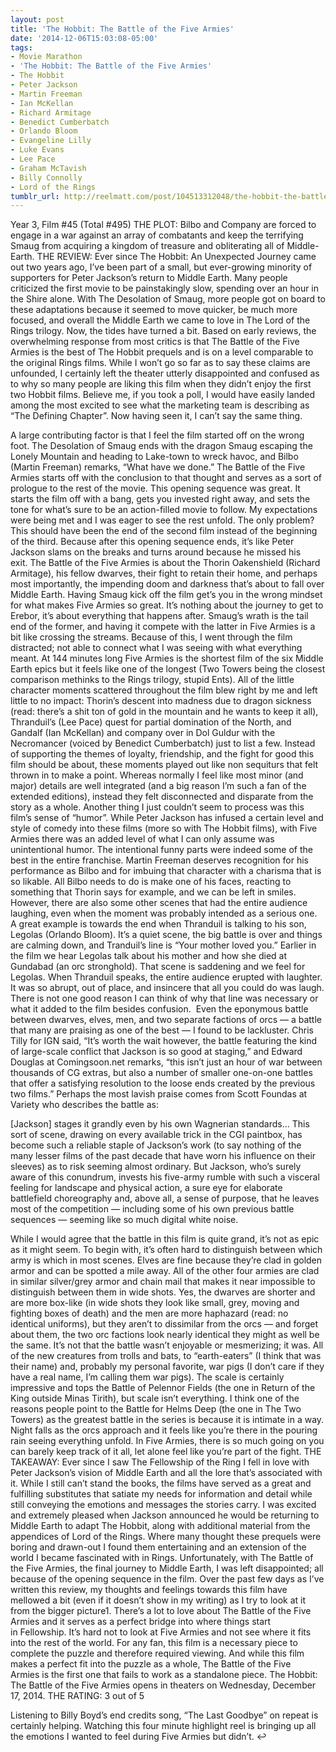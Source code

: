 ```yaml
---
layout: post
title: 'The Hobbit: The Battle of the Five Armies'
date: '2014-12-06T15:03:08-05:00'
tags:
- Movie Marathon
- 'The Hobbit: The Battle of the Five Armies'
- The Hobbit
- Peter Jackson
- Martin Freeman
- Ian McKellan
- Richard Armitage
- Benedict Cumberbatch
- Orlando Bloom
- Evangeline Lilly
- Luke Evans
- Lee Pace
- Graham McTavish
- Billy Connolly
- Lord of the Rings
tumblr_url: http://reelmatt.com/post/104513312048/the-hobbit-the-battle-of-the-five-armies
---
```



Year 3, Film #45 (Total #495)
THE PLOT: Bilbo and Company are forced to engage in a war against an array of combatants and keep the terrifying Smaug from acquiring a kingdom of treasure and obliterating all of Middle-Earth.
THE REVIEW: Ever since The Hobbit: An Unexpected Journey came out two years ago, I’ve been part of a small, but ever-growing minority of supporters for Peter Jackson’s return to Middle Earth. Many people criticized the first movie to be painstakingly slow, spending over an hour in the Shire alone. With The Desolation of Smaug, more people got on board to these adaptations because it seemed to move quicker, be much more focused, and overall the Middle Earth we came to love in The Lord of the Rings trilogy.
Now, the tides have turned a bit. Based on early reviews, the overwhelming response from most critics is that The Battle of the Five Armies is the best of The Hobbit prequels and is on a level comparable to the original Rings films. While I won’t go so far as to say these claims are unfounded, I certainly left the theater utterly disappointed and confused as to why so many people are liking this film when they didn’t enjoy the first two Hobbit films. Believe me, if you took a poll, I would have easily landed among the most excited to see what the marketing team is describing as “The Defining Chapter”. Now having seen it, I can’t say the same thing.

A large contributing factor is that I feel the film started off on the wrong foot. The Desolation of Smaug ends with the dragon Smaug escaping the Lonely Mountain and heading to Lake-town to wreck havoc, and Bilbo (Martin Freeman) remarks, “What have we done.” The Battle of the Five Armies starts off with the conclusion to that thought and serves as a sort of prologue to the rest of the movie. This opening sequence was great. It starts the film off with a bang, gets you invested right away, and sets the tone for what’s sure to be an action-filled movie to follow. My expectations were being met and I was eager to see the rest unfold.
The only problem? This should have been the end of the second film instead of the beginning of the third. Because after this opening sequence ends, it’s like Peter Jackson slams on the breaks and turns around because he missed his exit. The Battle of the Five Armies is about the Thorin Oakenshield (Richard Armitage), his fellow dwarves, their fight to retain their home, and perhaps most importantly, the impending doom and darkness that’s about to fall over Middle Earth. Having Smaug kick off the film get’s you in the wrong mindset for what makes Five Armies so great. It’s nothing about the journey to get to Erebor, it’s about everything that happens after. Smaug’s wrath is the tail end of the former, and having it compete with the latter in Five Armies is a bit like crossing the streams.
Because of this, I went through the film distracted; not able to connect what I was seeing with what everything meant. At 144 minutes long Five Armies is the shortest film of the six Middle Earth epics but it feels like one of the longest (Two Towers being the closest comparison methinks to the Rings trilogy, stupid Ents). All of the little character moments scattered throughout the film blew right by me and left little to no impact: Thorin’s descent into madness due to dragon sickness (read: there’s a shit ton of gold in the mountain and he wants to keep it all), Thranduil’s (Lee Pace) quest for partial domination of the North, and Gandalf (Ian McKellan) and company over in Dol Guldur with the Necromancer (voiced by Benedict Cumberbatch) just to list a few. Instead of supporting the themes of loyalty, friendship, and the fight for good this film should be about, these moments played out like non sequiturs that felt thrown in to make a point. Whereas normally I feel like most minor (and major) details are well integrated (and a big reason I’m such a fan of the extended editions), instead they felt disconnected and disparate from the story as a whole.
Another thing I just couldn’t seem to process was this film’s sense of “humor”. While Peter Jackson has infused a certain level and style of comedy into these films (more so with The Hobbit films), with Five Armies there was an added level of what I can only assume was unintentional humor. The intentional funny parts were indeed some of the best in the entire franchise. Martin Freeman deserves recognition for his performance as Bilbo and for imbuing that character with a charisma that is so likable. All Bilbo needs to do is make one of his faces, reacting to something that Thorin says for example, and we can be left in smiles. However, there are also some other scenes that had the entire audience laughing, even when the moment was probably intended as a serious one.
A great example is towards the end when Thranduil is talking to his son, Legolas (Orlando Bloom). It’s a quiet scene, the big battle is over and things are calming down, and Tranduil’s line is “Your mother loved you.” Earlier in the film we hear Legolas talk about his mother and how she died at Gundabad (an orc stronghold). That scene is saddening and we feel for Legolas. When Thranduil speaks, the entire audience erupted with laughter. It was so abrupt, out of place, and insincere that all you could do was laugh. There is not one good reason I can think of why that line was necessary or what it added to the film besides confusion. 
Even the eponymous battle between dwarves, elves, men, and two separate factions of orcs — a battle that many are praising as one of the best — I found to be lackluster. Chris Tilly for IGN said, “It’s worth the wait however, the battle featuring the kind of large-scale conflict that Jackson is so good at staging,” and Edward Douglas at Comingsoon.net remarks, “this isn’t just an hour of war between thousands of CG extras, but also a number of smaller one-on-one battles that offer a satisfying resolution to the loose ends created by the previous two films.” Perhaps the most lavish praise comes from Scott Foundas at Variety who describes the battle as:


[Jackson] stages it grandly even by his own Wagnerian standards… This sort of scene, drawing on every available trick in the CGI paintbox, has become such a reliable staple of Jackson’s work (to say nothing of the many lesser films of the past decade that have worn his influence on their sleeves) as to risk seeming almost ordinary. But Jackson, who’s surely aware of this conundrum, invests his five-army rumble with such a visceral feeling for landscape and physical action, a sure eye for elaborate battlefield choreography and, above all, a sense of purpose, that he leaves most of the competition — including some of his own previous battle sequences — seeming like so much digital white noise.


While I would agree that the battle in this film is quite grand, it’s not as epic as it might seem. To begin with, it’s often hard to distinguish between which army is which in most scenes. Elves are fine because they’re clad in golden armor and can be spotted a mile away. All of the other four armies are clad in similar silver/grey armor and chain mail that makes it near impossible to distinguish between them in wide shots. Yes, the dwarves are shorter and are more box-like (in wide shots they look like small, grey, moving and fighting boxes of death) and the men are more haphazard (read: no identical uniforms), but they aren’t to dissimilar from the orcs — and forget about them, the two orc factions look nearly identical they might as well be the same.
It’s not that the battle wasn’t enjoyable or mesmerizing; it was. All of the new creatures from trolls and bats, to “earth-eaters” (I think that was their name) and, probably my personal favorite, war pigs (I don’t care if they have a real name, I’m calling them war pigs). The scale is certainly impressive and tops the Battle of Pelennor Fields (the one in Return of the King outside Minas Tirith), but scale isn’t everything. I think one of the reasons people point to the Battle for Helms Deep (the one in The Two Towers) as the greatest battle in the series is because it is intimate in a way. Night falls as the orcs approach and it feels like you’re there in the pouring rain seeing everything unfold. In Five Armies, there is so much going on you can barely keep track of it all, let alone feel like you’re part of the fight.
THE TAKEAWAY: Ever since I saw The Fellowship of the Ring I fell in love with Peter Jackson’s vision of Middle Earth and all the lore that’s associated with it. While I still can’t stand the books, the films have served as a great and fulfilling substitutes that satiate my needs for information and detail while still conveying the emotions and messages the stories carry. I was excited and extremely pleased when Jackson announced he would be returning to Middle Earth to adapt The Hobbit, along with additional material from the appendices of Lord of the Rings. Where many thought these prequels were boring and drawn-out I found them entertaining and an extension of the world I became fascinated with in Rings.
Unfortunately, with The Battle of the Five Armies, the final journey to Middle Earth, I was left disappointed; all because of the opening sequence in the film. Over the past few days as I’ve written this review, my thoughts and feelings towards this film have mellowed a bit (even if it doesn’t show in my writing) as I try to look at it from the bigger picture1. There’s a lot to love about The Battle of the Five Armies and it serves as a perfect bridge into where things start in Fellowship. It’s hard not to look at Five Armies and not see where it fits into the rest of the world. For any fan, this film is a necessary piece to complete the puzzle and therefore required viewing. And while this film makes a perfect fit into the puzzle as a whole, The Battle of the Five Armies is the first one that fails to work as a standalone piece.
The Hobbit: The Battle of the Five Armies opens in theaters on Wednesday, December 17, 2014.
THE RATING: 3 out of 5

Listening to Billy Boyd’s end credits song, “The Last Goodbye” on repeat is certainly helping. Watching this four minute highlight reel is bringing up all the emotions I wanted to feel during Five Armies but didn’t. ↩

